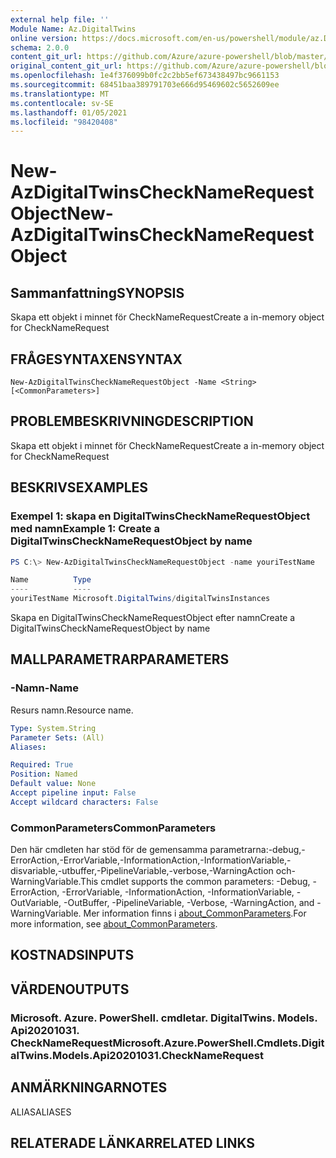 ```yaml
---
external help file: ''
Module Name: Az.DigitalTwins
online version: https://docs.microsoft.com/en-us/powershell/module/az.DigitalTwins/new-AzDigitalTwinsCheckNameRequestObject
schema: 2.0.0
content_git_url: https://github.com/Azure/azure-powershell/blob/master/src/DigitalTwins/help/New-AzDigitalTwinsCheckNameRequestObject.md
original_content_git_url: https://github.com/Azure/azure-powershell/blob/master/src/DigitalTwins/help/New-AzDigitalTwinsCheckNameRequestObject.md
ms.openlocfilehash: 1e4f376099b0fc2c2bb5ef673438497bc9661153
ms.sourcegitcommit: 68451baa389791703e666d95469602c5652609ee
ms.translationtype: MT
ms.contentlocale: sv-SE
ms.lasthandoff: 01/05/2021
ms.locfileid: "98420408"
---
```

# <span data-ttu-id="a77a3-101">New-AzDigitalTwinsCheckNameRequestObject</span><span class="sxs-lookup"><span data-stu-id="a77a3-101">New-AzDigitalTwinsCheckNameRequestObject</span></span>

## <span data-ttu-id="a77a3-102">Sammanfattning</span><span class="sxs-lookup"><span data-stu-id="a77a3-102">SYNOPSIS</span></span>
<span data-ttu-id="a77a3-103">Skapa ett objekt i minnet för CheckNameRequest</span><span class="sxs-lookup"><span data-stu-id="a77a3-103">Create a in-memory object for CheckNameRequest</span></span>

## <span data-ttu-id="a77a3-104">FRÅGESYNTAXEN</span><span class="sxs-lookup"><span data-stu-id="a77a3-104">SYNTAX</span></span>

```
New-AzDigitalTwinsCheckNameRequestObject -Name <String> [<CommonParameters>]
```

## <span data-ttu-id="a77a3-105">PROBLEMBESKRIVNING</span><span class="sxs-lookup"><span data-stu-id="a77a3-105">DESCRIPTION</span></span>
<span data-ttu-id="a77a3-106">Skapa ett objekt i minnet för CheckNameRequest</span><span class="sxs-lookup"><span data-stu-id="a77a3-106">Create a in-memory object for CheckNameRequest</span></span>

## <span data-ttu-id="a77a3-107">BESKRIVS</span><span class="sxs-lookup"><span data-stu-id="a77a3-107">EXAMPLES</span></span>

### <span data-ttu-id="a77a3-108">Exempel 1: skapa en DigitalTwinsCheckNameRequestObject med namn</span><span class="sxs-lookup"><span data-stu-id="a77a3-108">Example 1: Create a DigitalTwinsCheckNameRequestObject by name</span></span>
```powershell
PS C:\> New-AzDigitalTwinsCheckNameRequestObject -name youriTestName

Name          Type
----          ----
youriTestName Microsoft.DigitalTwins/digitalTwinsInstances
```

<span data-ttu-id="a77a3-109">Skapa en DigitalTwinsCheckNameRequestObject efter namn</span><span class="sxs-lookup"><span data-stu-id="a77a3-109">Create a DigitalTwinsCheckNameRequestObject by name</span></span>

## <span data-ttu-id="a77a3-110">MALLPARAMETRAR</span><span class="sxs-lookup"><span data-stu-id="a77a3-110">PARAMETERS</span></span>

### <span data-ttu-id="a77a3-111">-Namn</span><span class="sxs-lookup"><span data-stu-id="a77a3-111">-Name</span></span>
<span data-ttu-id="a77a3-112">Resurs namn.</span><span class="sxs-lookup"><span data-stu-id="a77a3-112">Resource name.</span></span>

```yaml
Type: System.String
Parameter Sets: (All)
Aliases:

Required: True
Position: Named
Default value: None
Accept pipeline input: False
Accept wildcard characters: False
```

### <span data-ttu-id="a77a3-113">CommonParameters</span><span class="sxs-lookup"><span data-stu-id="a77a3-113">CommonParameters</span></span>
<span data-ttu-id="a77a3-114">Den här cmdleten har stöd för de gemensamma parametrarna:-debug,-ErrorAction,-ErrorVariable,-InformationAction,-InformationVariable,-disvariable,-utbuffer,-PipelineVariable,-verbose,-WarningAction och-WarningVariable.</span><span class="sxs-lookup"><span data-stu-id="a77a3-114">This cmdlet supports the common parameters: -Debug, -ErrorAction, -ErrorVariable, -InformationAction, -InformationVariable, -OutVariable, -OutBuffer, -PipelineVariable, -Verbose, -WarningAction, and -WarningVariable.</span></span> <span data-ttu-id="a77a3-115">Mer information finns i [about_CommonParameters](http://go.microsoft.com/fwlink/?LinkID=113216).</span><span class="sxs-lookup"><span data-stu-id="a77a3-115">For more information, see [about_CommonParameters](http://go.microsoft.com/fwlink/?LinkID=113216).</span></span>

## <span data-ttu-id="a77a3-116">KOSTNADS</span><span class="sxs-lookup"><span data-stu-id="a77a3-116">INPUTS</span></span>

## <span data-ttu-id="a77a3-117">VÄRDEN</span><span class="sxs-lookup"><span data-stu-id="a77a3-117">OUTPUTS</span></span>

### <span data-ttu-id="a77a3-118">Microsoft. Azure. PowerShell. cmdletar. DigitalTwins. Models. Api20201031. CheckNameRequest</span><span class="sxs-lookup"><span data-stu-id="a77a3-118">Microsoft.Azure.PowerShell.Cmdlets.DigitalTwins.Models.Api20201031.CheckNameRequest</span></span>

## <span data-ttu-id="a77a3-119">ANMÄRKNINGAR</span><span class="sxs-lookup"><span data-stu-id="a77a3-119">NOTES</span></span>

<span data-ttu-id="a77a3-120">ALIAS</span><span class="sxs-lookup"><span data-stu-id="a77a3-120">ALIASES</span></span>

## <span data-ttu-id="a77a3-121">RELATERADE LÄNKAR</span><span class="sxs-lookup"><span data-stu-id="a77a3-121">RELATED LINKS</span></span>

